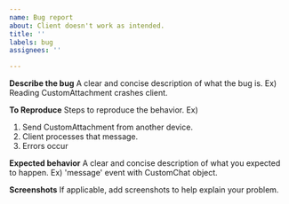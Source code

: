 ```yaml
---
name: Bug report
about: Client doesn't work as intended.
title: ''
labels: bug
assignees: ''

---
```


**Describe the bug**
A clear and concise description of what the bug is.
Ex) Reading CustomAttachment crashes client.

**To Reproduce**
Steps to reproduce the behavior.
Ex) 
1. Send CustomAttachment from another device.
2. Client processes that message.
3. Errors occur

**Expected behavior**
A clear and concise description of what you expected to happen.
Ex) 'message' event with CustomChat object.

**Screenshots**
If applicable, add screenshots to help explain your problem.
